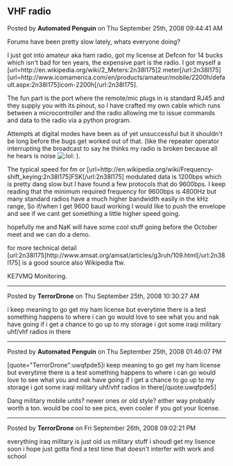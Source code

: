 ## VHF radio
Posted by **Automated Penguin** on Thu September 25th, 2008 09:44:41 AM

Forums have been pretty slow lately, whats everyone doing? 

I just got into amateur aka ham radio, got my license at Defcon for 14 bucks which isn't bad for ten years, the expensive part is the radio. I got myself a [url=http&#58;//en&#46;wikipedia&#46;org/wiki/2_Meters:2n38l175]2 meter[/url:2n38l175] [url=http&#58;//www&#46;icomamerica&#46;com/en/products/amateur/mobile/2200h/default&#46;aspx:2n38l175]icom-2200h[/url:2n38l175]. 

The fun part is the port where the remote/mic plugs in is standard RJ45 and they supply you with its pinout, so I have crafted my own cable which runs between a microcontroller and the radio allowing me to issue commands and data to the radio via a python program. 

Attempts at digital modes have been as of yet unsuccessful but it shouldn't be long before the bugs get worked out of that. (like the repeater operator interrupting the broadcast to say he thinks my radio is broken because all he hears is noise  <!-- s:lol: --><img src="{SMILIES_PATH}/icon_lol.gif" alt=":lol:" title="Laughing" /><!-- s:lol: --> ). 

The typical speed for fm or [url=http&#58;//en&#46;wikipedia&#46;org/wiki/Frequency-shift_keying:2n38l175]FSK[/url:2n38l175] modulated data is 1200bps which is pretty dang slow but I have found a few protocols that do 9600bps. I keep reading that the minimum required frequency for 9600bps is 4800Hz but many standard radios have a much higher bandwidth easily in the kHz range, So if/when I get 9600 baud working I would like to push the envelope and see if we cant get something a little higher speed going.

hopefully me and NaK will have some cool stuff going before the October meet and we can do a demo.

for more technical detail [url:2n38l175]http&#58;//www&#46;amsat&#46;org/amsat/articles/g3ruh/109&#46;html[/url:2n38l175] is a good source also Wikipedia ftw.

KE7VMQ Monitoring.

--------------------------------------------------------------------------------

Posted by **TerrorDrone** on Thu September 25th, 2008 10:30:27 AM

i keep meaning to go get my ham license but everytime there is a test something happens to where i can go 
would love to see what you and nak have going 
if i get a chance to go up to my storage i got some iraqi military uhf/vhf radios in there

--------------------------------------------------------------------------------

Posted by **Automated Penguin** on Thu September 25th, 2008 01:46:07 PM

[quote=&quot;TerrorDrone&quot;:uwqfpde5]i keep meaning to go get my ham license but everytime there is a test something happens to where i can go 
would love to see what you and nak have going 
if i get a chance to go up to my storage i got some iraqi military uhf/vhf radios in there[/quote:uwqfpde5]

Dang military mobile units? newer ones or old style? either way probably worth a ton. would be cool to see pics, even cooler if you got your license.

--------------------------------------------------------------------------------

Posted by **TerrorDrone** on Fri September 26th, 2008 09:02:21 PM

everything iraq military is just old us military stuff 
i shoudl get my lisence soon i hope just gotta find a test time that doesn't interfer with work and school
